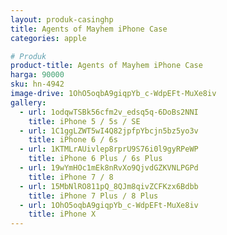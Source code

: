 ```yaml
---
layout: produk-casinghp
title: Agents of Mayhem iPhone Case
categories: apple

# Produk
product-title: Agents of Mayhem iPhone Case
harga: 90000
sku: hn-4942
image-drive: 1OhO5oqbA9giqpYb_c-WdpEFt-MuXe8iv
gallery:
  - url: 1odqwTSBk56cfm2v_edsq5q-6DoBs2NNI
    title: iPhone 5 / 5s / SE
  - url: 1C1ggLZWT5wI4Q82jpfpYbcjn5bz5yo3v
    title: iPhone 6 / 6s
  - url: 1KTMLrAUivlep8rprU9S76i0l9gyRPeWP
    title: iPhone 6 Plus / 6s Plus
  - url: 19wYmHOc1mEk8nRvXo9QjvdGZKVNLPGPd
    title: iPhone 7 / 8
  - url: 15MbNlRO811pQ_8QJm8qivZCFKzx6Bdbb
    title: iPhone 7 Plus / 8 Plus
  - url: 1OhO5oqbA9giqpYb_c-WdpEFt-MuXe8iv
    title: iPhone X
---
```

